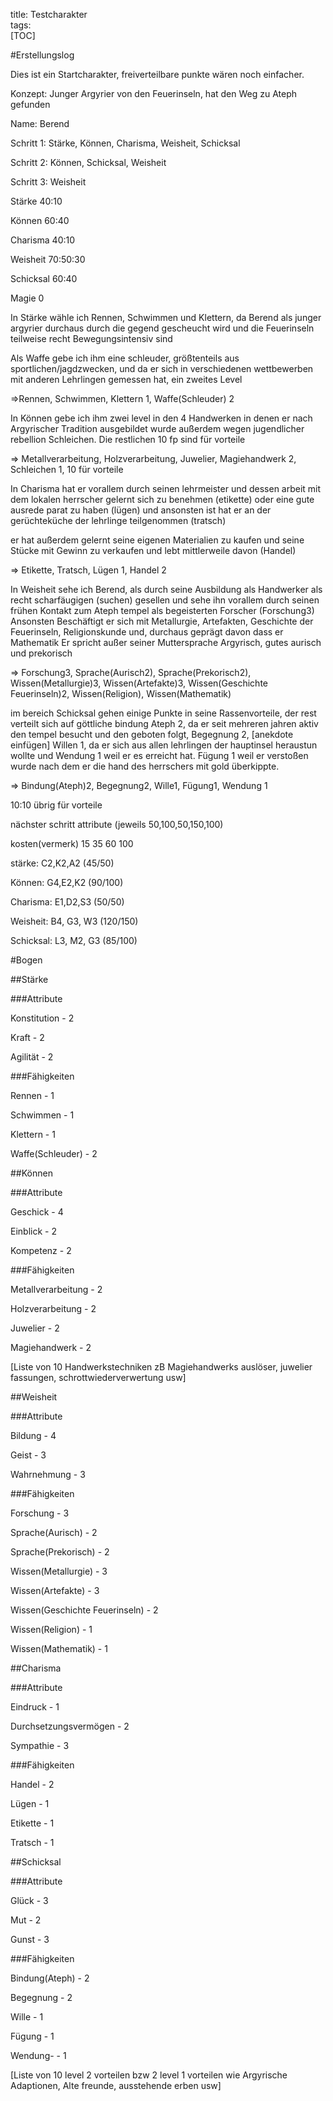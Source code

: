 title: Testcharakter  
tags:   
[TOC]



#Erstellungslog



Dies ist ein Startcharakter, freiverteilbare punkte wären noch einfacher.

Konzept: Junger Argyrier von den Feuerinseln, hat den Weg zu Ateph gefunden

Name: Berend



Schritt 1: Stärke, Können, Charisma, Weisheit, Schicksal

Schritt 2: Können, Schicksal, Weisheit

Schritt 3: Weisheit



Stärke 40:10

Können 60:40

Charisma 40:10

Weisheit 70:50:30

Schicksal 60:40

Magie 0 



In Stärke wähle ich Rennen, Schwimmen und Klettern, da Berend als junger argyrier durchaus durch die gegend gescheucht wird und die Feuerinseln teilweise recht Bewegungsintensiv sind

Als Waffe gebe ich ihm eine schleuder, größtenteils aus sportlichen/jagdzwecken, und da er sich in verschiedenen wettbewerben mit anderen Lehrlingen gemessen hat, ein zweites Level



=>Rennen, Schwimmen, Klettern 1, Waffe(Schleuder) 2



In Können gebe ich ihm zwei level in den 4 Handwerken in denen er nach Argyrischer Tradition ausgebildet wurde außerdem wegen jugendlicher rebellion Schleichen. Die restlichen 10 fp sind für vorteile



=> Metallverarbeitung, Holzverarbeitung, Juwelier, Magiehandwerk 2, Schleichen 1, 10 für vorteile



In Charisma hat er vorallem durch seinen lehrmeister und dessen arbeit mit dem lokalen herrscher gelernt sich zu benehmen (etikette) oder eine gute ausrede parat zu haben (lügen) und ansonsten ist hat er an der gerüchteküche der lehrlinge teilgenommen (tratsch) 

er hat außerdem gelernt seine eigenen Materialien zu kaufen und seine Stücke mit Gewinn zu verkaufen und lebt mittlerweile davon (Handel)



=> Etikette, Tratsch, Lügen 1, Handel 2



In Weisheit sehe ich Berend, als durch seine Ausbildung als Handwerker als recht scharfäugigen (suchen) gesellen und sehe ihn vorallem durch seinen frühen Kontakt zum Ateph tempel als begeisterten Forscher (Forschung3) Ansonsten Beschäftigt er sich mit Metallurgie, Artefakten, Geschichte der Feuerinseln, Religionskunde und, durchaus geprägt davon dass er Mathematik Er spricht außer seiner Muttersprache Argyrisch, gutes aurisch und prekorisch



=> Forschung3, Sprache(Aurisch2), Sprache(Prekorisch2), Wissen(Metallurgie)3, Wissen(Artefakte)3, Wissen(Geschichte Feuerinseln)2, Wissen(Religion), Wissen(Mathematik)



im bereich Schicksal gehen einige Punkte in seine Rassenvorteile, der rest verteilt sich auf göttliche bindung Ateph 2, da er seit mehreren jahren aktiv den tempel besucht und den geboten folgt, Begegnung 2, [anekdote einfügen] Willen 1, da er sich aus allen lehrlingen der hauptinsel heraustun wollte und Wendung 1 weil er es erreicht hat. Fügung 1 weil er verstoßen wurde nach dem er die hand des herrschers mit gold überkippte.



=> Bindung(Ateph)2, Begegnung2, Wille1, Fügung1, Wendung 1

10:10 übrig für vorteile



nächster schritt attribute (jeweils 50,100,50,150,100)

kosten(vermerk) 15 35 60 100

stärke: C2,K2,A2 (45/50)

Können: G4,E2,K2 (90/100)

Charisma: E1,D2,S3 (50/50)

Weisheit: B4, G3, W3 (120/150)

Schicksal: L3, M2, G3 (85/100)



#Bogen



##Stärke

###Attribute

Konstitution - 2

Kraft - 2

Agilität - 2

###Fähigkeiten

Rennen - 1

Schwimmen - 1

Klettern - 1

Waffe(Schleuder) - 2



##Können

###Attribute

Geschick - 4

Einblick - 2

Kompetenz - 2

###Fähigkeiten

Metallverarbeitung - 2

Holzverarbeitung - 2 

Juwelier - 2 

Magiehandwerk - 2



[Liste von 10 Handwerkstechniken zB Magiehandwerks auslöser, juwelier fassungen, schrottwiederverwertung usw]



##Weisheit

###Attribute

Bildung - 4

Geist - 3

Wahrnehmung - 3

###Fähigkeiten

Forschung - 3

Sprache(Aurisch) - 2

Sprache(Prekorisch) - 2 

Wissen(Metallurgie) - 3

Wissen(Artefakte) - 3

Wissen(Geschichte Feuerinseln) - 2

Wissen(Religion) - 1

Wissen(Mathematik) - 1



##Charisma

###Attribute

Eindruck - 1

Durchsetzungsvermögen - 2

Sympathie - 3

###Fähigkeiten

Handel - 2

Lügen - 1

Etikette - 1

Tratsch - 1



##Schicksal

###Attribute

Glück - 3

Mut - 2

Gunst - 3

###Fähigkeiten

Bindung(Ateph) - 2

Begegnung - 2

Wille - 1 

Fügung - 1

Wendung- - 1



[Liste von 10 level 2 vorteilen bzw 2 level 1 vorteilen wie Argyrische Adaptionen, Alte freunde, ausstehende erben usw]
